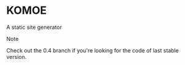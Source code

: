 # KOMOE

A static site generator

> [!NOTE]
> Check out the 0.4 branch if you're looking for the code of last stable version.
